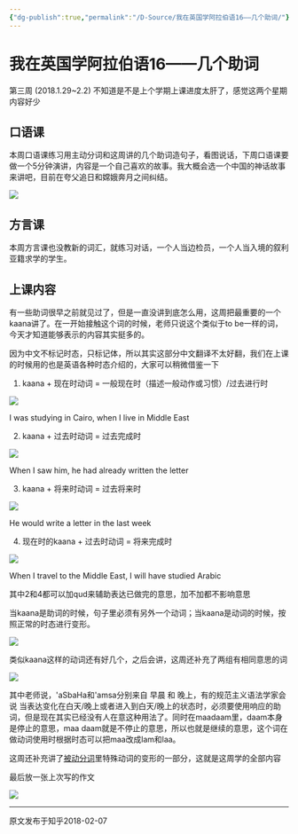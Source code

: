 ```yaml
---
{"dg-publish":true,"permalink":"/D-Source/我在英国学阿拉伯语16——几个助词/"}
---
```


# 我在英国学阿拉伯语16——几个助词

第三周 (2018.1.29~2.2) 不知道是不是上个学期上课进度太肝了，感觉这两个星期内容好少


## 口语课

本周口语课练习用主动分词和这周讲的几个助词造句子，看图说话，下周口语课要做一个5分钟演讲，内容是一个自己喜欢的故事。我大概会选一个中国的神话故事来讲吧，目前在夸父追日和嫦娥奔月之间纠结。

![](https://pic2.zhimg.com/80/v2-6db88186fd3643c8535239f735cf80f9_720w.webp)

  

## 方言课

本周方言课也没教新的词汇，就练习对话，一个人当边检员，一个人当入境的叙利亚籍求学的学生。

## 上课内容

有一些助词很早之前就见过了，但是一直没讲到底怎么用，这周把最重要的一个kaana讲了。在一开始接触这个词的时候，老师只说这个类似于to be一样的词，今天才知道能够表示的内容其实挺多的。

  

因为中文不标记时态，只标记体，所以其实这部分中文翻译不太好翻，我们在上课的时候用的也是英语各种时态介绍的，大家可以稍微借鉴一下

  

1) kaana + 现在时动词 = 一般现在时（描述一般动作或习惯）/过去进行时

![](https://pic2.zhimg.com/80/v2-1386a21673c6cf11438bf50de91bda3d_720w.webp)

I was studying in Cairo, when I live in Middle East

  

2) kaana + 过去时动词 = 过去完成时

![](https://pic3.zhimg.com/80/v2-bc79291ff4007ce7a49e8ca5ab404096_720w.webp)

When I saw him, he had already written the letter

  

3) kaana + 将来时动词 = 过去将来时

![](https://pic3.zhimg.com/80/v2-174ba444c407999c1550ec15d90f6006_720w.webp)

He would write a letter in the last week

  

4) 现在时的kaana + 过去时动词 = 将来完成时

![](https://pic1.zhimg.com/80/v2-792f6c0943452e44c17d22a43dc2765c_720w.webp)

When I travel to the Middle East, I will have studied Arabic

  

其中2和4都可以加qud来辅助表达已做完的意思，加不加都不影响意思

  

当kaana是助词的时候，句子里必须有另外一个动词；当kaana是动词的时候，按照正常的时态进行变形。

![](https://pic1.zhimg.com/80/v2-10e26c1f68b9f5fb5271b1d3e456fd9c_720w.webp)

类似kaana这样的动词还有好几个，之后会讲，这周还补充了两组有相同意思的词

![](https://pic4.zhimg.com/80/v2-64ab19fce41373b3e961fe6dc416719b_720w.webp)

其中老师说，'aSbaHa和'amsa分别来自 早晨 和 晚上，有的规范主义语法学家会说 当表达变化在白天/晚上或者进入到白天/晚上的状态时，必须要使用响应的助词，但是现在其实已经没有人在意这种用法了。同时在maadaam里，daam本身是停止的意思，maa daam就是不停止的意思，所以也就是继续的意思，这个词在做动词使用时根据时态可以把maa改成lam和laa。

  

这周还补充讲了[被动分词](https://zhuanlan.zhihu.com/p/33233937)里特殊动词的变形的一部分，这就是这周学的全部内容


最后放一张上次写的作文

![](https://pic2.zhimg.com/80/v2-ac9e44e20ccef8ce81fac7faf4322881_720w.webp)

---
原文发布于知乎2018-02-07